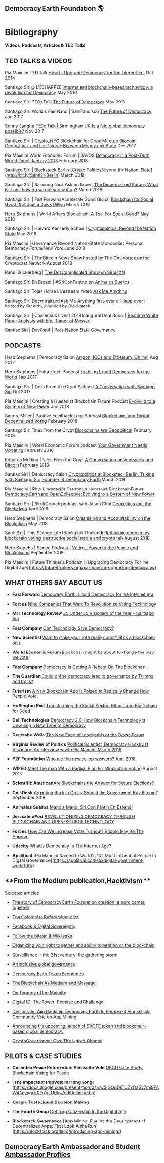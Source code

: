 ## Democracy Earth Foundation 🌎
# Bibliography
**Videos, Podcasts, Articles & TED Talks**

## **TED TALKS & VIDEOS**

Pia Mancini TED Talk [How to Upgrade Democracy for the Internet Era](https://www.ted.com/talks/pia_mancini_how_to_upgrade_democracy_for_the_internet_era) Oct 2014 

Santiago Siri@ L'ÉCHAPPÉE  [Internet and blockchain-based technology, a revolution for Democracy](https://www.youtube.com/watch?v=UajbQTHnTfM) May 2016 

Santiago Siri TEDx Talk [The Future of Democracy](https://www.youtube.com/watch?v=yGmGWZCE4h0) May 2016

Santiago Siri World's Fair Nano | SanFrancisco [The Future of Democracy](https://www.youtube.com/watch?v=HaKrFmnvAfs) Jan 2017 

Sunny Sangha TEDx Talk | Birmingham UK [Is a fair, global democracy possible?](https://www.youtube.com/watch?v=tsz7MjMJ5J8) Nov 2017

Santiago Siri | Crypto_NYC Blockchain for Good Meetup [Bitocoin, Geopolitics, and the Divorce Between Money and State](https://www.youtube.com/watch?v=7PuM3bKUcX0&t=1380s) Dec 2017

Pia Mancini World Economic Forum | DAVOS  [Democracy in a Post-Truth World Panel January 2018](https://www.weforum.org/events/world-economic-forum-annual-meeting-2018/sessions/rethinking-democracy-in-a-post-truth-era) February 2018

Santiago Siri | Blockstack Berlin [Crypto PoliticsBeyond the Nation-State] (http://bit.ly/SantiSiriBerlin) March 2018

Santiago Siri | Samsung Next Ask an Expert [The Decentralized Future: What is it and how do we not screw it up?](http://bit.ly/SamsungNext) March 2018

Santiago Siri | Fast Forward Accelerate Good Global [Blockchain for Social Good: Not Just a Quick Billion](http://bit.ly/SantiAccelr8Good) March 2018

Herb Stephens | World Affairs [Blockchain: A Tool For Social Good?](http://bit.ly/WorldAffairsFB) May 2018

Santiago Siri | Harvard Kennedy School | [Cryptopolitics: Beyond the Nation State](https://www.youtube.com/playlist?list=PLqQr7a4PpiBjwcmolcFo4FaWdB8zuUerR) May 2018

Pia Mancini | [Governance Beyond Nation-State Monopolies](https://www.youtube.com/watch?v=tbt_WfbC86Q) Personal Democracy Forum/New York June 2018

Santiago Siri | The Bitcoin News Show hosted by [The One Vortex](https://twitter.com/theonevortex) on the Cryptocast Network August 2018

Randi Zuckerberg | [The Dot.Complicated Show on SiriusXM](https://www.youtube.com/watch?v=Vl02FfEHQjs&list=PLqQr7a4PpiBhzuJPcxgLgSxRTDaCCG24P)

Santiago Siri En Espaol | #SiriConFantino on [Animales Sueltos](https://www.youtube.com/watch?v=HrV6Dx0bUYk) 

Santiago Siri Tojan Horse Livestream Video [Ask Me Anything](https://www.youtube.com/watch?v=hY5c5EYlsK0&t=777s)

Santiago Siri Decentralized [Ask Me Anything](https://blog.blockstack.org/decentralized-ama-with-democracy-earth/) first-ever all-dapp event hosted by Stealthy, enabled by Blockstack 

Santiago Siri | Consensus Invest 2018 Inaugural Deal Room | [Realtime White Paper Analysis with Eric Turner of Messari](https://www.youtube.com/watch?v=VMeFIHOvYVs)

Santiao Siri | DevCon4 | [Post-Nation State Governance](https://www.youtube.com/watch?v=t0_dSFJI2L0&list=PLqQr7a4PpiBgURu3c5pBx-rDZTNRLM-rp)

## **PODCASTS**

Herb Stephens | Democracy Salon [Aragon, ICOs and Ethereum, Oh my!](https://soundcloud.com/user-561734241/democracy-salon-aragon-icos-and-ethereum-oh-my) Aug 2017

Herb Stephens | FutureTech Podcast [Enabling Liquid Democracy for the World](https://www.futuretechpodcast.com/podcasts/herb-stephens-president-of-democracy-earth-enabling-liquid-democracy-for-the-world/) Sep 2017

Santiago Siri | Tales From the Crypt Podcast [A Conversation with Santiago Siri](https://player.fm/series/tales-from-the-crypt/tales-from-the-crypt-3-a-conversation-with-santiago-siri) Oct 2017

Pia Mancini | Creating a Humanist Blockchain Future Podcast [Evolving to a System of New Power]( https://medium.com/@RhysLindmark/31-pia-mancini-democracyearth-and-opencollective-evolving-to-a-system-of-newpower-6de7f970ef2f) Jan 2018

Sandra Miller | Positive Feedback Loop Podcast [Blockchains and Digital Decentralized Voting](https://soundcloud.com/pflpodcast/ep-51-decentralized-voting-with-sandra-miller-from-democracyearth) February 2018

Santiago Siri  Tales From the Crypt [Blockchains Are Geopolitical](https://soundcloud.com/user-112937267/santiago-siri-blockchains-are-geopolitical) February 2018

Pia Mancini | World Economic Forum podcast [Your Government Needs Updating](http://bit.ly/YourGovUpdate) February 2018

Eduardo Medina | Tales From the Crypt [A Conversation on Venezuela and Bitcoin](https://lncast.com/#!/podcast/5a51917f7ff0c50658d349c1/5a96dc8d38bbb406618ea4dc) February 2018

Santiao Siri | Democracy Salon [Cryptopolitics at Blockstack Berlin: Talking with Santiago Siri, Founder of Democracy Earth](https://soundcloud.com/user-561734241/cryptopolitics-at-blockstack) March 2018

Pia Mancini | Rhys Lindmark's Creating a Humanist BlockchainFuture [Democracy.Earth and OpenCollective: Evolving to a System of New Power](http://bit.ly/PiaManciniNewPowerSystems)

Santiago Siri | BlockCrunch podcast with Jason Choi [Geopolitics and the Blockchain](https://soundcloud.com/user-561734241/the-blockcrunch-podcast-with-santi-siri) April 2018

Herb Stephens | Democracy Salon [Organizing and Accountability on the Blockchain](http://bit.ly/HerbOrganizingBlockchains) May 2018

Santi Siri | This Strange Life (Bankgkok Thailand) [Rethinking democracy, blockchain voting, destructive social media and crypto talk](https://soundcloud.com/this_strange_life/santiago-siri-rethinking-democracy-blockchain-voting-destructive-social-media-crypto-talk)  August 2018

Herb Stepehs | Stance Podcast | [Voting...Power to the People and Blockchains](https://stancepodcast.com/episodes/stance-22-voting-power-sayaka-murata-fatimah-asghar-john-cooper-clarke) September 2018

Pia Mancini | Future Thinker's Podcast | [Upgrading Democracy For the Digital Age}(https://futurethinkers.org/pia-mancini-upgrading-democracy/)


## **WHAT OTHERS SAY ABOUT US**

- **Fast Forward** [Democracy Earth: Liquid Democracy for the Internet era](https://www.ffwd.org/blog/democracy-earth/)

- **Forbes** [Nine Companies That Want To Revolutionize Voting Technology](https://www.forbes.com/sites/rebeccaheilweil1/2017/12/02/eight-companies-that-want-to-revolutionize-voting-technology/2/#377186466cf2)

- **MIT Technology Review** [35 Under 35 Visionary of the Year - Santiago Siri](https://www.technologyreview.es/listas/35-innovadores-con-menos-de-35/2017/visionarios/santiago-siri-argentina)

- **Fast Company** [Can Technology Save Democracy?](https://www.fastcompany.com/3068382/can-technology-save-democracy)

- **New Scientist** [Want to make your vote really count? Stick a blockchain on it](https://www.newscientist.com/article/mg23531424-500-bitcoin-tech-to-put-political-power-in-the-hands-of-voters/)

- **World Economic Forum** [Blockchain might be about to change the way we vote](https://www.weforum.org/agenda/2017/09/blockchain-could-be-about-to-change-how-you-vote)

- **Fast Company** [Democracy Is Getting A Reboot On The Blockchain](https://www.fastcompany.com/3062386/democracy-is-getting-a-reboot-on-the-blockchain)

- **The Guardian** [Could online democracy lead to governance by Trumps and trolls?](https://www.theguardian.com/sustainable-business/2016/oct/24/could-online-democracy-lead-to-governance-by-trumps-and-trolls)

- **Futurism** [A New Blockchain App Is Poised to Radically Change How People Vote](https://futurism.com/a-new-blockchain-app-is-poised-to-radically-change-how-people-vote/)

- **Huffington Post** [Transforming the Social Sector: Bitcoin and Blockchain for Good](https://www.huffingtonpost.com/entry/transforming-the-social-sector-bitcoin-and-blockchain_us_59c169e3e4b0f96732cbc9c7)

- **Dell Technologies** [Democracy 2.0: How Blockchain Technology Is Unveiling a New Type of Democracy](https://www.delltechnologies.com/en-us/perspectives/democracy-2-0-how-blockchain-technology-is-unveiling-a-new-type-of-democracy/)

- **Deutsche Welle** [The New Face of Leadership at the Davos Forum ](http://www.dw.com/en/the-new-face-of-leadership-at-the-davos-forum/a-42253887)

- **Virginia Review of Politics** [Political Scientist, Democracy Hacktivist Visionary: An Interview wiwth Pia Mancini March 2018](http://bit.ly/PiaVAReview)

- **P2P Foundation** [Who are the new co-op weavers? April 2018](https://blog.p2pfoundation.net/who-are-the-new-co-op-weavers/2018/04/23)

- **WIRED** [Meet The man With a Radical Plan For Blockchain Voting](https://www.wired.com/story/santiago-siri-radical-plan-for-blockchain-voting/) August 2018

- **Scientific American**[Are Blockchains the Answer for Secure Elections?](https://www.scientificamerican.com/article/are-blockchains-the-answer-for-secure-elections-probably-not/)

- **CoinDesk** [Argentina Back in Crisis: Should the Government Buy Bitcoin?](https://www.coindesk.com/can-bitcoin-save-argentina/) September 2018

- **Animales Sueltos** [Mano a Mano: Siri Con Fantin En Espanol](https://www.youtube.com/watch?v=a85GtnNuMRU)

- **JerusalemPost** [REVOLUTIONIZING DEMOCRACY THROUGH BLOCKCHAIN AND OPEN-SOURCE TECHNOLOGY](https://www.jpost.com/Magazine/Liquid-democracy-liquid-courage-570876)

- **Forbes** [How Can We Increase Voter Turnout? Bitcoin May Be The Answer.](https://www.forbes.com/sites/jonathanchester/2018/11/05/how-can-we-increase-voter-turnout-bitcoin-may-be-the-answer/#43b8f71c7c7f)

- **Udacity** [What Is Democracy In The Internet Age?](https://blog.udacity.com/2018/11/what-is-democracy-in-the-internet-age.html?utm_source=twitter&utm_medium=social&utm_content=blog&utm_campaign=democracy-internet-age)

- **Apolitical** [Pia Mancini Named to World's 100 Most Influential People In Digital Governance[(https://apolitical.co/lists/digital-government-world100/)


## **From the Medium publication,[Hacktivism](https://words.democracy.earth) **

Selected articles

- [The story of Democracy Earth Foundation creation: a team comes together](https://words.democracy.earth/blockchain-liquid-democracy-and-the-end-of-the-outsider-a171a0e11816)

- [The Colombian Referendum pilot](https://words.democracy.earth/a-digital-referendum-for-colombias-diaspora-aeef071ec014)

- [Facebook & Digital Sovereignty](https://words.democracy.earth/facebook-digital-sovereignty-70697e47f50b)

- [Follow the bitcoin & Wikileaks](https://words.democracy.earth/follow-the-bitcoin-wikileaks-f2218dece347)

- [Organizing your right to gather and ability to petition on the blockchain](https://words.democracy.earth/organizing-your-right-to-gather-ability-to-petition-on-the-blockchain-c5412db5a008)

- [Surveillance in the 21st century: the gathering storm](https://words.democracy.earth/the-gathering-storm-eb0c6bbf3886)

- [An inclusive global governance](https://words.democracy.earth/an-inclusive-global-governance-769c2db4e87d)

- [Democracy Earth Token Economics](token.democracy.earth)

- [The Blockchain As Medium and Message](https://words.democracy.earth/the-blockchain-as-medium-and-message-1a43534c7540)

- [On Tyranny of the Majority](https://words.democracy.earth/the-tyranny-of-the-majority-30e41c12ba9d)

- [Digital ID: The Power, Promise and Challenge](https://words.democracy.earth/the-power-promise-and-challenge-of-digital-identity-7f85ca673ae)

- [Democratic App Ranking: Democracy Earth to Represent Blockstack Community Vote on App Mining](https://words.democracy.earth/democratic-app-ranking-democracy-earth-to-represent-blockstack-community-vote-on-app-mining-7ec8360bdc30)

- [Announcing the upcoming launch of $VOTE token and blockchain-based global democracy.](https://words.democracy.earth/announcing-the-upcoming-launch-of-vote-token-and-blockchain-based-global-democracy-eae4dd8e109) 

- [CryptoGovernance: Give The Ugly A Chance](https://words.democracy.earth/crypto-governance-part-1-give-the-ugly-a-chance-306ba3c26b08)


##  **PILOTS & CASE STUDIES**

- **Colombia Peace Referendum Plebiscite Vote** [OECD Case Study: Blockchain Voting for Peace](https://www.oecd.org/gov/innovative-government/embracing-innovation-in-government-colombia.pdf)

- [**The Impacts of PopVote in Hong Kong**] (https://docs.google.com/presentation/d/1ray5jGQdDkTU7YDa5V7mi9FAW4Acyvgck09r7vLU0kw/edit#slide=id.p)

- [**Google Tests Liquid Decision Making**](https://www.youtube.com/watch?v=I9Nt30DWPx8&feature=youtu.be)

- **The Fourth Group** [Defining Citizenship In the Digital Age](https://words.democracy.earth/defining-citizenship-in-the-digital-age-cb7dbf555825) 

- **Blockstack Governance** [App Mining: Fueling the Development of Decentralized Apps: First Look Alpha Run]          (https://blockstack.org/blog/introducing-app-mining/)


## [**Democracy Earth Ambassador and Student Ambassador Profiles**](https://words.democracy.earth/ambassadors/home)

